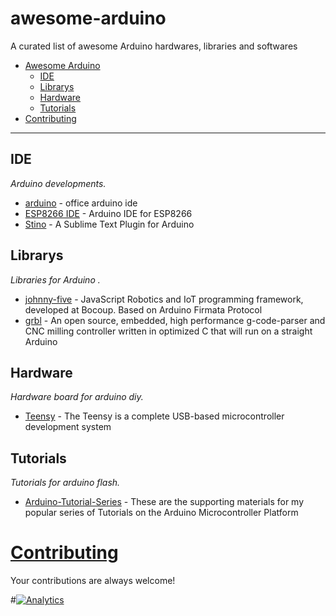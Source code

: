 # awesome-arduino
A curated list of awesome Arduino hardwares, libraries and softwares
- [Awesome Arduino](#awesome-Arduino)
    - [IDE](#ide)
    - [Librarys](#librarys)
    - [Hardware](#hardware)
    - [Tutorials](#tutorials)
- [Contributing](#contributing)

- - -

## IDE

*Arduino developments.*

* [arduino](https://github.com/arduino/Arduino) - office arduino ide
* [ESP8266 IDE](https://github.com/esp8266/Arduino) - Arduino IDE for ESP8266
* [Stino](https://github.com/Robot-Will/Stino) - A Sublime Text Plugin for Arduino

## Librarys

*Libraries for Arduino .*

* [johnny-five](https://github.com/rwaldron/johnny-five) - JavaScript Robotics and IoT programming framework, developed at Bocoup. Based on Arduino Firmata Protocol
* [grbl](https://github.com/grbl/grbl) - An open source, embedded, high performance g-code-parser and CNC milling controller written in optimized C that will run on a straight Arduino

## Hardware

*Hardware board for arduino diy.*

* [Teensy](https://www.pjrc.com/teensy/) - The Teensy is a complete USB-based microcontroller development system


## Tutorials

*Tutorials for arduino flash.*

* [Arduino-Tutorial-Series](https://github.com/sciguy14/Arduino-Tutorial-Series) - These are the supporting materials for my popular series of Tutorials on the Arduino Microcontroller Platform


# [Contributing](https://github.com/vinta/awesome-arduino/blob/master/CONTRIBUTING.md)

Your contributions are always welcome!




#[![Analytics](https://ga-beacon.appspot.com/UA-67438080-1/awesome-arduino/readme?pixel)](https://github.com/lembed/awesome-arduino)
